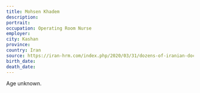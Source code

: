 ```yaml
---
title: Mohsen Khadem
description: 
portrait: 
occupation: Operating Room Nurse
employer: 
city: Kashan
province: 
country: Iran
source: https://iran-hrm.com/index.php/2020/03/31/dozens-of-iranian-doctors-died-during-irans-coronavirus-crisis/
birth_date: 
death_date: 
---
```


Age unknown.